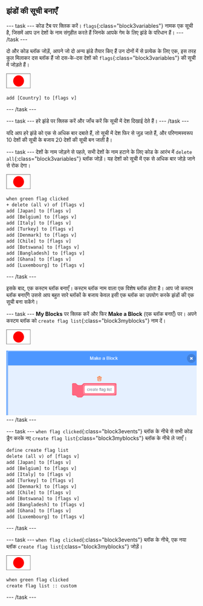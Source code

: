 ## झंडों की सूची बनाएँ

\--- task \--- कोड टैब पर क्लिक करें। `flags`{:class="block3variables"} नामक एक सूची है, जिसमें आप उन देशों के नाम संगृहीत करते हैं जिनके आपके गेम के लिए झंडे के परिधान हैं। \--- /task \---

दो और कोड ब्लॉक जोड़ें, आपने जो दो अन्य झंडे तैयार किए हैं उन दोनों में से प्रत्येक के लिए एक, इस तरह कुल मिलाकर दस ब्लॉक हैं जो दस-के-दस देशों को `flags`{:class="block3variables"} की सूची में जोड़ते हैं।

![झंडा स्प्राइट](images/flag-sprite.png)

```blocks3
add [Country] to [flags v]
```

\--- /task \---

\--- task \--- हरे झंडे पर क्लिक करें और जाँच करें कि सूची में देश दिखाई देते हैं। \--- /task \---

यदि आप हरे झंडे को एक से अधिक बार दबाते हैं, तो सूची में देश फिर से जुड़ जाते हैं, और परिणामस्वरूप 10 देशों की सूची के बजाय 20 देशों की सूची बन जाती है।

\--- task \--- देशों के नाम जोड़ने से पहले, सभी देशों के नाम हटाने के लिए कोड के आरंभ में `delete all`{:class="block3variables"} ब्लॉक जोड़ें। यह देशों को सूची में एक से अधिक बार जोड़े जाने से रोक देगा।

![झंडा स्प्राइट](images/flag-sprite.png)

```blocks3
when green flag clicked
+ delete (all v) of [flags v]
add [Japan] to [flags v]
add [Belgium] to [flags v]
add [Italy] to [flags v]
add [Turkey] to [flags v]
add [Denmark] to [flags v]
add [Chile] to [flags v]
add [Botswana] to [flags v]
add [Bangladesh] to [flags v]
add [Ghana] to [flags v]
add [Luxembourg] to [flags v]
```

\--- /task \---

इसके बाद, एक कस्टम ब्लॉक बनाएँ। कस्टम ब्लॉक नाम वाला एक विशेष ब्लॉक होता है। आप जो कस्टम ब्लॉक बनाएँगे उससे आप बहुत सारे ब्लॉकों के बजाय केवल इसी एक ब्लॉक का उपयोग करके झंडों की एक सूची बना सकेंगे।

\--- task \--- **My Blocks** पर क्लिक करें और फिर **Make a Block** (एक ब्लॉक बनाएँ) पर। अपने कस्टम ब्लॉक को `create flag list`{:class="block3myblocks"} नाम दें।

![झंडा स्प्राइट](images/flag-sprite.png)

![एक ब्लॉक जोड़ें](images/add-block.png) \--- /task \---

\--- task \--- `when flag clicked`{:class="block3events"} ब्लॉक के नीचे से सभी कोड ड्रैग करके नए `create flag list`{:class="block3myblocks"} ब्लॉक के नीचे ले जाएँ।

```blocks3
define create flag list
delete (all v) of [flags v]
add [Japan] to [flags v]
add [Belgium] to [flags v]
add [Italy] to [flags v]
add [Turkey] to [flags v]
add [Denmark] to [flags v]
add [Chile] to [flags v]
add [Botswana] to [flags v]
add [Bangladesh] to [flags v]
add [Ghana] to [flags v]
add [Luxembourg] to [flags v]
```

\--- /task \---

\--- task \--- `when flag clicked`{:class="block3events"} ब्लॉक के नीचे, एक नया ब्लॉक `create flag list`{:class="block3myblocks"} जोड़ें।

![झंडा स्प्राइट](images/flag-sprite.png)

```blocks3
when green flag clicked
create flag list :: custom
```

\--- /task \---